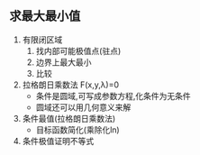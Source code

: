 ## 求最大最小值
1. 有限闭区域
    1. 找内部可能极值点(驻点)
    2. 边界上最大最小
    3. 比较
2. 拉格朗日乘数法 F(x,y,λ)=0
    - 条件是圆域,可写成参数方程,化条件为无条件
    - 圆域还可以用几何意义来解
3. 条件最值(拉格朗日乘数法)
    - 目标函数简化(乘除化ln)
4. 条件极值证明不等式
